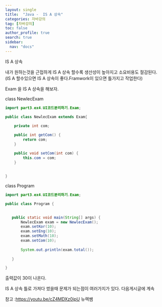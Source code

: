 ```yaml
---
layout: single
title:  "Java -  IS A 상속"
categories: 자바강의
tag: [자바강의]
toc: false
author_profile: true
search: true
sidebar:
  nav: "docs"
---
```



 IS A 상속

 내가 원하는것을 근접하게 IS A 상속 할수록 생산성이 높아지고 소요비용도 절감된다.
 (IS A 할수있으면 IS A 상속이 좋다.Framwork이 있으면 틀가지고 작업한다)


 Exam 을 IS A 상속을 해보자.


class NewlecExam 
```java
import part3.ex4.UI코드분리하기.Exam;

public class NewlecExam extends Exam{
	
	private int com;

	public int getCom() {
		return com;
	}

	public void setCom(int com) {
		this.com = com;
	}
	
	
}
```

class Program
 ```java
 import part3.ex4.UI코드분리하기.Exam;

public class Program {
	

	public static void main(String[] args) {
		NewlecExam exam = new NewlecExam();
		exam.setKor(10);
		exam.setEng(10);
		exam.setMath(10);
		exam.setCom(10);
		
		System.out.println(exam.total());
		
	}

}
```

출력값이 30이 나온다.

IS A 상속 
틀로 가져다 썼을때 문제가 되는점이 여러가지가 있다. 다음게시글에 계속



참고 :https://youtu.be/cZ4MDXz0ipU 뉴렉쌤